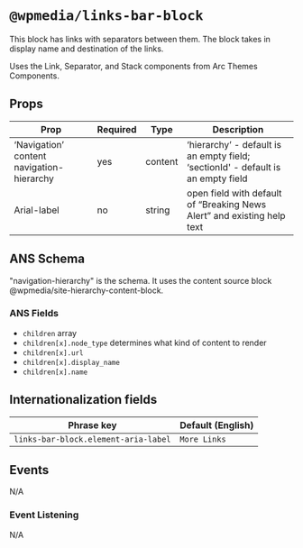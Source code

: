 # `@wpmedia/links-bar-block`

This block has links with separators between them. The block takes in display name and destination of the links.

Uses the Link, Separator, and Stack components from Arc Themes Components.

## Props

| **Prop**                                  | **Required** | **Type** | **Description**                                                                  |
| ----------------------------------------- | ------------ | -------- | -------------------------------------------------------------------------------- |
| ‘Navigation’ content navigation-hierarchy | yes          | content  | ‘hierarchy’ - default is an empty field; ‘sectionId' - default is an empty field |
| Arial-label                               | no           | string   | open field with default of “Breaking News Alert” and existing help text          |

## ANS Schema

"navigation-hierarchy" is the schema. It uses the content source block @wpmedia/site-hierarchy-content-block.

### ANS Fields

- `children` array
- `children[x].node_type` determines what kind of content to render
- `children[x].url`
- `children[x].display_name`
- `children[x].name`

## Internationalization fields

| Phrase key                           | Default (English) |
| ------------------------------------ | ----------------- |
| `links-bar-block.element-aria-label` | `More Links`      |

## Events

N/A

### Event Listening

N/A
